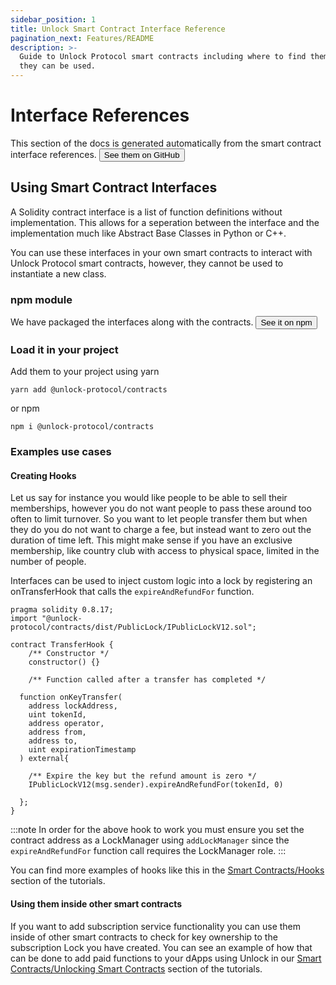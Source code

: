 ```yaml
---
sidebar_position: 1
title: Unlock Smart Contract Interface Reference
pagination_next: Features/README
description: >-
  Guide to Unlock Protocol smart contracts including where to find them and how
  they can be used.
---
```


# Interface References

This section of the docs is generated automatically from the smart contract 
interface references. 
<a href="https://github.com/unlock-protocol/unlock/tree/master/smart-contracts/contracts/interfaces">
    <button class="button button-primary">See them on GitHub</button>
</a>

## Using Smart Contract Interfaces

A Solidity contract interface is a list of function definitions without 
implementation. This allows for a seperation between the interface and the 
implementation much like Abstract Base Classes in Python or C++. 

You can use these interfaces in your own smart contracts to interact with
Unlock Protocol smart contracts, however, they cannot be used to instantiate a
new class.

### npm module

We have packaged the interfaces along with the contracts. 
<a href="https://www.npmjs.com/package/@unlock-protocol/contracts">
    <button class="button button-primary">See it on npm</button>
</a>

### Load it in your project

Add them to your project using yarn
```shell
yarn add @unlock-protocol/contracts
```
or npm
```shell
npm i @unlock-protocol/contracts
```

### Examples use cases

#### Creating Hooks

Let us say for instance you would like people to be able to sell their memberships,
however you do not want people to pass these around too often to limit turnover. 
So you want to let people transfer them but when they do you do not want to 
charge a fee, but instead want to zero out the duration of time left. This might 
make sense if you have an exclusive membership, like country club with access to 
physical space, limited in the number of people. 

Interfaces can be used to inject custom logic into a lock by registering
an onTransferHook that calls the `expireAndRefundFor` function.

```solidity
pragma solidity 0.8.17;
import "@unlock-protocol/contracts/dist/PublicLock/IPublicLockV12.sol";

contract TransferHook {
    /** Constructor */
    constructor() {}

    /** Function called after a transfer has completed */

  function onKeyTransfer(
    address lockAddress,
    uint tokenId,
    address operator,
    address from,
    address to,
    uint expirationTimestamp
  ) external{
    
    /** Expire the key but the refund amount is zero */
    IPublicLockV12(msg.sender).expireAndRefundFor(tokenId, 0)
  
  };
}

```
:::note
In order for the above hook to work you must ensure you set the contract
address as a LockManager using `addLockManager` since the `expireAndRefundFor` 
function call requires the LockManager role.
:::

You can find more examples of hooks like this in the 
[Smart Contracts/Hooks](/tutorials/smart-contracts/hooks/)
section of the tutorials.

#### Using them inside other smart contracts

If you want to add subscription service functionality you can use them inside of
other smart contracts to check for key ownership to the subscription Lock you have
created. You can see an example of how that can be done to add paid functions
to your dApps using Unlock in our [Smart Contracts/Unlocking Smart Contracts](/tutorials/smart-contracts/using-unlock-in-other-contracts) 
section of the tutorials.

